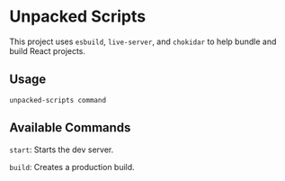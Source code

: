 # Unpacked Scripts

This project uses `esbuild`, `live-server`, and `chokidar` to help bundle and build React projects.

## Usage

`unpacked-scripts command`

## Available Commands

`start`: Starts the dev server.
<br>

`build`: Creates a production build.
